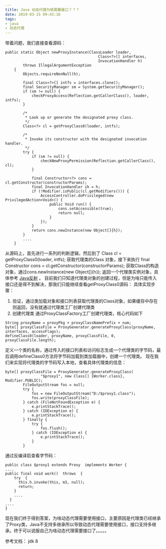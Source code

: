 ```yaml
---
title: Java 动态代理为啥需要接口？？？
date: 2019-03-15 09:43:16
tags:
- java
- 动态代理
---
```


带着问题，我们直接查看源码：
```
public static Object newProxyInstance(ClassLoader loader,
                                          Class<?>[] interfaces,
                                          InvocationHandler h)
        throws IllegalArgumentException
    {
        Objects.requireNonNull(h);

        final Class<?>[] intfs = interfaces.clone();
        final SecurityManager sm = System.getSecurityManager();
        if (sm != null) {
            checkProxyAccess(Reflection.getCallerClass(), loader, intfs);
        }

        /*
         * Look up or generate the designated proxy class.
         */
        Class<?> cl = getProxyClass0(loader, intfs);

        /*
         * Invoke its constructor with the designated invocation handler.
         */
        try {
            if (sm != null) {
                checkNewProxyPermission(Reflection.getCallerClass(), cl);
            }

            final Constructor<?> cons = cl.getConstructor(constructorParams);
            final InvocationHandler ih = h;
            if (!Modifier.isPublic(cl.getModifiers())) {
                AccessController.doPrivileged(new PrivilegedAction<Void>() {
                    public Void run() {
                        cons.setAccessible(true);
                        return null;
                    }
                });
            }
            return cons.newInstance(new Object[]{h});
        }
        ....
    }
```
从源码上，首先进行一系列的判断逻辑，然后到了
Class<?> cl = getProxyClass0(loader, intfs);
获取代理类的Class 对象，接下来执行
 final Constructor<?> cons = cl.getConstructor(constructorParams);
 获取Class的构造对象，通过cons.newInstance(new Object[]{h}); 返回一个代理类实例对象，具体参考 [Java反射](http://www.xulian.net.cn/2019/02/20/java-%E5%8F%8D%E5%B0%84%E7%AC%94%E8%AE%B0/) 。
 目前我们只知道代理类对象的创建过程，但是为啥只能传入接口还是得不到解决，那我们只能继续查看getProxyClass0源码：
 具体实现步骤：
 1. 验证，通过类加载对象和接口列表获取代理类的Class对象，如果缓存中存在则返回，没有就通过代理类工厂创建代理类
 2. 创建代理类
通过ProxyClassFactory工厂创建代理类，核心代码如下
```
String proxyName = proxyPkg + proxyClassNamePrefix + num;
byte[] proxyClassFile = ProxyGenerator.generateProxyClass(proxyName, interfaces, accessFlags);
defineClass0(loader, proxyName, proxyClassFile, 0, proxyClassFile.length);
```
定义一个类的名称，通过传入的接口列表和访问标志生成一个代理类的字节码，最后调用defineClass0方法将字节码加载到类加载器中，创建一个代理类。
现在我们来实现将代理类的字节码写入本地，查看具体代理类的信息：
```
byte[] proxyClassFile = ProxyGenerator.generateProxyClass(
                "$proxy1", new Class[] {Worker.class}, Modifier.PUBLIC);
        FileOutputStream fos = null;
        try {
            fos = new FileOutputStream("D:/$proxy1.class");
            fos.write(proxyClassFile);
        } catch (FileNotFoundException e) {
            e.printStackTrace();
        } catch (IOException e) {
            e.printStackTrace();
        } finally {
            try {
                fos.flush();
            } catch (IOException e) {
                e.printStackTrace();
            }
        }
```
通过反编译启查看字节码：
```
public class $proxy1 extends Proxy  implements Worker {
....
public final void work()  throws  {
    try  {
      this.h.invoke(this, m3, null);
      return;
    }
    ....
  }
....
}
```
现在我们终于得到答案，为啥动态代理需要使用接口，主要原因是代理类已经继承了Proxy类，Java不支持多继承所以导致动态代理需要使用接口，接口支持多继承。终于可以说服自己为啥动态代理需要接口了。。。。。

参考文档：
jdk 8
